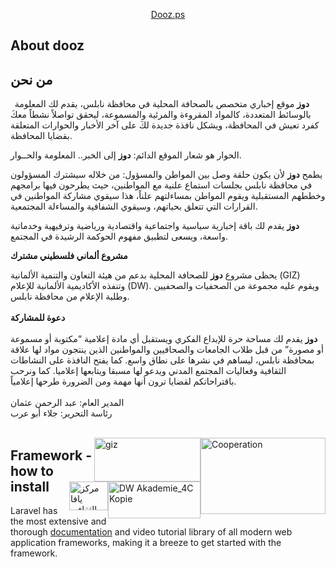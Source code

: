 <p align="center"><a href="https://www.dooz.ps" target="_blank">Dooz.ps</a></p>

## About dooz

<div class="body-story">
			<h2>من نحن</h2>
			
			


<p><strong>&nbsp; دوز</strong> موقع إخباري متخصص بالصحافة المحلية في محافظة نابلس، يقدم لك المعلومة بالوسائط المتعددة، كالمواد المقروءة والمرئية والمسموعة، ليحقق تواصلاً نشطاً معكَ كفرد تعيش في المحافظة، ويشكل نافذة جديدة لكَ على آخر الأخبار والحوارات المتعلقة بقضايا المحافظة.</p>

<p>الحوار هو شعار الموقع الدائم: <strong>دوز</strong> إلى الخبر.. المعلومة والحــوار.</p>
<p>يطمح <strong>دوز</strong> لأن يكون حلقة وصل بين المواطن والمسؤول: من خلاله سيشترك المسؤولون في محافظة نابلس بجلسات استماع علنية مع المواطنين، حيث يطرحون فيها برامجهم وخططهم المستقبلية ويقوم المواطن بمساءلتهم علناً، هذا سيقوي مشاركة المواطنين في القرارات التي تتعلق بحياتهم، وسيقوي الشفافية والمساءلة المجتمعية.</p>
<p><strong>دوز</strong> يقدم لك باقة إخبارية سياسية واجتماعية واقتصادية ورياضية وترفيهية وخدماتية واسعة، ويسعى لتطبيق مفهوم الحوكمة الرشيدة في المجتمع.</p>
<p><strong>مشروع ألماني فلسطيني مشترك</strong></p>
<p>يحظى مشروع <strong>دوز</strong> للصحافة المحلية بدعم من هيئة التعاون والتنمية الألمانية&nbsp;(GIZ) وتنفذه الأكاديمية الألمانية للإعلام (DW). ويقوم عليه مجموعة من الصحفيات والصحفيين وطلبة الإعلام من محافظة نابلس. <br><br><strong>دعوة للمشاركة</strong> <br><br><strong>دوز</strong> يقدم لك مساحة حرة للإبداع الفكري ويستقبل أي مادة إعلامية “مكتوبة أو مسموعة أو مصورة” من قبل طلاب الجامعات والصحافيين والمواطنين الذين ينتجون مواد لها علاقة بمحافظة نابلس، ليساهم في نشرها على نطاق واسع. كما يفتح النافذة على النشاطات الثقافية وفعاليات المجتمع المدني ويدعو لها مسبقا ويتابعها إعلاميا. كما ونرحب باقتراحاتكم لقضايا ترون أنها مهمة ومن الضرورة طرحها إعلامياً. <br><br>المدير العام: عبد الرحمن عثمان<br> رئاسة التحرير: جلاء أبو عرب<br><br></p>
<img class="alignnone wp-image-3015" style="width: 200px !important; float: right;" src="http://www.dooz.ps/wp-content/uploads/2014/02/Cooperation-300x218.jpg" alt="Cooperation" width="169" height="122"><img class="alignnone wp-image-3016" style="width: 170px !important; float: right;" src="http://www.dooz.ps/wp-content/uploads/2014/02/giz-300x125.jpg" alt="giz" width="170" height="70"><img class="alignnone wp-image-3017" style="width: 148px !important; float: right;" src="http://www.dooz.ps/wp-content/uploads/2014/02/DW-Akademie_4C-Kopie-300x120.jpg" alt="DW Akademie_4C Kopie" width="148" height="59"><img class="aligncenter wp-image-14673" style="width: 62px !important; float: right;" src="http://www.dooz.ps/wp-content/uploads/2014/02/يافا.jpg" alt="مركز يافا الثقافي" width="62" height="46">
		</div>

## Framework - how to install

Laravel has the most extensive and thorough [documentation](https://laravel.com/docs) and video tutorial library of all modern web application frameworks, making it a breeze to get started with the framework.
